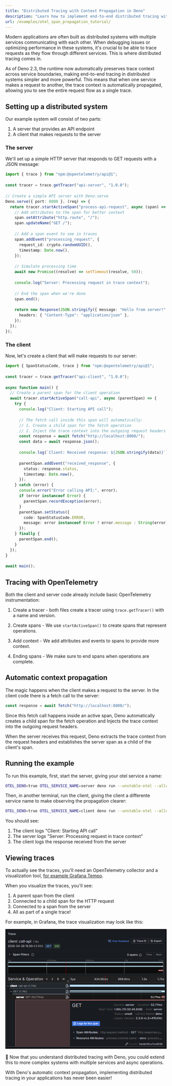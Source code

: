 ```yaml
---
title: "Distributed Tracing with Context Propagation in Deno"
description: "Learn how to implement end-to-end distributed tracing with automatic context propagation in Deno applications. This tutorial covers creating traced services, automatic propagation of trace context, and visualizing distributed traces."
url: /examples/otel_span_propagation_tutorial/
---
```


Modern applications are often built as distributed systems with multiple
services communicating with each other. When debugging issues or optimizing
performance in these systems, it's crucial to be able to trace requests as they
flow through different services. This is where distributed tracing comes in.

As of Deno 2.3, the runtime now automatically preserves trace context across
service boundaries, making end-to-end tracing in distributed systems simpler and
more powerful. This means that when one service makes a request to another, the
trace context is automatically propagated, allowing you to see the entire
request flow as a single trace.

## Setting up a distributed system

Our example system will consist of two parts:

1. A server that provides an API endpoint
2. A client that makes requests to the server

### The server

We'll set up a simple HTTP server that responds to GET requests with a JSON
message:

```ts title="server.ts"
import { trace } from "npm:@opentelemetry/api@1";

const tracer = trace.getTracer("api-server", "1.0.0");

// Create a simple API server with Deno.serve
Deno.serve({ port: 8000 }, (req) => {
  return tracer.startActiveSpan("process-api-request", async (span) => {
    // Add attributes to the span for better context
    span.setAttribute("http.route", "/");
    span.updateName("GET /");

    // Add a span event to see in traces
    span.addEvent("processing_request", {
      request_id: crypto.randomUUID(),
      timestamp: Date.now(),
    });

    // Simulate processing time
    await new Promise((resolve) => setTimeout(resolve, 50));

    console.log("Server: Processing request in trace context");

    // End the span when we're done
    span.end();

    return new Response(JSON.stringify({ message: "Hello from server!" }), {
      headers: { "Content-Type": "application/json" },
    });
  });
});
```

### The client

Now, let's create a client that will make requests to our server:

```ts title="client.ts"
import { SpanStatusCode, trace } from "npm:@opentelemetry/api@1";

const tracer = trace.getTracer("api-client", "1.0.0");

async function main() {
  // Create a parent span for the client operation
  await tracer.startActiveSpan("call-api", async (parentSpan) => {
    try {
      console.log("Client: Starting API call");

      // The fetch call inside this span will automatically:
      // 1. Create a child span for the fetch operation
      // 2. Inject the trace context into the outgoing request headers
      const response = await fetch("http://localhost:8000/");
      const data = await response.json();

      console.log(`Client: Received response: ${JSON.stringify(data)}`);

      parentSpan.addEvent("received_response", {
        status: response.status,
        timestamp: Date.now(),
      });
    } catch (error) {
      console.error("Error calling API:", error);
      if (error instanceof Error) {
        parentSpan.recordException(error);
      }
      parentSpan.setStatus({
        code: SpanStatusCode.ERROR,
        message: error instanceof Error ? error.message : String(error),
      });
    } finally {
      parentSpan.end();
    }
  });
}

await main();
```

## Tracing with OpenTelemetry

Both the client and server code already include basic OpenTelemetry
instrumentation:

1. Create a tracer - both files create a tracer using `trace.getTracer()` with a
   name and version.

2. Create spans - We use `startActiveSpan()` to create spans that represent
   operations.

3. Add context - We add attributes and events to spans to provide more context.

4. Ending spans - We make sure to end spans when operations are complete.

## Automatic context propagation

The magic happens when the client makes a request to the server. In the client
code there is a fetch call to the server:

```ts
const response = await fetch("http://localhost:8000/");
```

Since this fetch call happens inside an active span, Deno automatically creates
a child span for the fetch operation and Injects the trace context into the
outgoing request headers.

When the server receives this request, Deno extracts the trace context from the
request headers and establishes the server span as a child of the client's span.

## Running the example

To run this example, first, start the server, giving your otel service a name:

```sh
OTEL_DENO=true OTEL_SERVICE_NAME=server deno run --unstable-otel --allow-net server.ts
```

Then, in another terminal, run the client, giving the client a differente
service name to make observing the propagation clearer:

```sh
OTEL_DENO=true OTEL_SERVICE_NAME=client deno run --unstable-otel --allow-net client.ts
```

You should see:

1. The client logs "Client: Starting API call"
2. The server logs "Server: Processing request in trace context"
3. The client logs the response received from the server

## Viewing traces

To actually see the traces, you'll need an OpenTelemetry collector and a
visualization tool,
[for example Grafana Tempo](/runtime/fundamentals/open_telemetry/#quick-start).

When you visualize the traces, you'll see:

1. A parent span from the client
2. Connected to a child span for the HTTP request
3. Connected to a span from the server
4. All as part of a single trace!

For example, in Grafana, the trace visualization may look like this:

![Viewing expanded traces in Grafana](./images/how-to/grafana/propagation.png)

🦕 Now that you understand distributed tracing with Deno, you could extend this
to more complex systems with multiple services and async operations.

With Deno's automatic context propagation, implementing distributed tracing in
your applications has never been easier!
